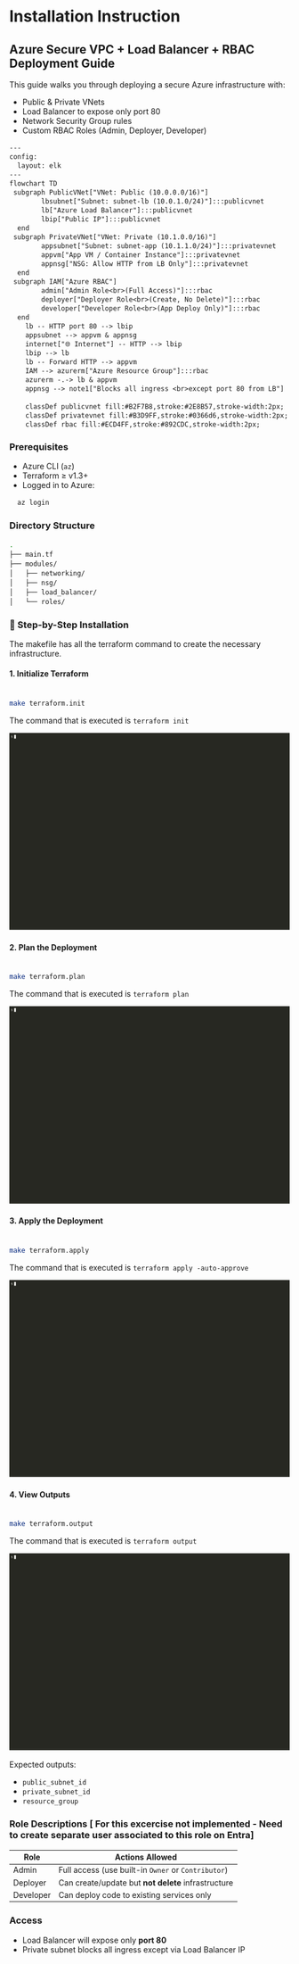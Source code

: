 # Installation Instruction

## Azure Secure VPC + Load Balancer + RBAC Deployment Guide

This guide walks you through deploying a secure Azure infrastructure with:
- Public & Private VNets
- Load Balancer to expose only port 80
- Network Security Group rules
- Custom RBAC Roles (Admin, Deployer, Developer)

```mermaid
---
config:
  layout: elk
---
flowchart TD
 subgraph PublicVNet["VNet: Public (10.0.0.0/16)"]
        lbsubnet["Subnet: subnet-lb (10.0.1.0/24)"]:::publicvnet
        lb["Azure Load Balancer"]:::publicvnet
        lbip["Public IP"]:::publicvnet
  end
 subgraph PrivateVNet["VNet: Private (10.1.0.0/16)"]
        appsubnet["Subnet: subnet-app (10.1.1.0/24)"]:::privatevnet
        appvm["App VM / Container Instance"]:::privatevnet
        appnsg["NSG: Allow HTTP from LB Only"]:::privatevnet
  end
 subgraph IAM["Azure RBAC"]
        admin["Admin Role<br>(Full Access)"]:::rbac
        deployer["Deployer Role<br>(Create, No Delete)"]:::rbac
        developer["Developer Role<br>(App Deploy Only)"]:::rbac
  end
    lb -- HTTP port 80 --> lbip
    appsubnet --> appvm & appnsg
    internet["🌐 Internet"] -- HTTP --> lbip
    lbip --> lb
    lb -- Forward HTTP --> appvm
    IAM --> azurerm["Azure Resource Group"]:::rbac
    azurerm -.-> lb & appvm
    appnsg --> note1["Blocks all ingress <br>except port 80 from LB"]

    classDef publicvnet fill:#B2F7B8,stroke:#2E8B57,stroke-width:2px;
    classDef privatevnet fill:#B3D9FF,stroke:#0366d6,stroke-width:2px;
    classDef rbac fill:#ECD4FF,stroke:#892CDC,stroke-width:2px;

```


### Prerequisites

- Azure CLI (`az`)
- Terraform ≥ v1.3+
- Logged in to Azure:  
  
```bash
  az login
````

### Directory Structure

```bash
.
├── main.tf
├── modules/
│   ├── networking/
│   ├── nsg/
│   ├── load_balancer/
│   └── roles/

```

### 🔧 Step-by-Step Installation

The makefile has all the terraform command to create the necessary infrastructure. 


#### 1. Initialize Terraform

```bash

make terraform.init

```
The command that is executed is `terraform init`

![init](docs/images/terraform_init.gif)

#### 2. Plan the Deployment


```bash

make terraform.plan 

```

The command that is executed is `terraform plan`


![init](docs/images/terraform_plan.gif)

#### 3. Apply the Deployment

```bash

make terraform.apply 

```

The command that is executed is `terraform apply -auto-approve`


![init](docs/images/terraform_apply.gif)

#### 4. View Outputs

```bash

make terraform.output 

```

The command that is executed is `terraform output`

![init](docs/images/terraform_output.gif)

Expected outputs:

* `public_subnet_id`
* `private_subnet_id`
* `resource_group`


### Role Descriptions [ For this excercise not implemented - Need to create separate user associated to this role on Entra]

| Role      | Actions Allowed                                     |
| --------- | --------------------------------------------------- |
| Admin     | Full access (use built-in `Owner` or `Contributor`) |
| Deployer  | Can create/update but **not delete** infrastructure |
| Developer | Can deploy code to existing services only           |


### Access

* Load Balancer will expose only **port 80**
* Private subnet blocks all ingress except via Load Balancer IP

